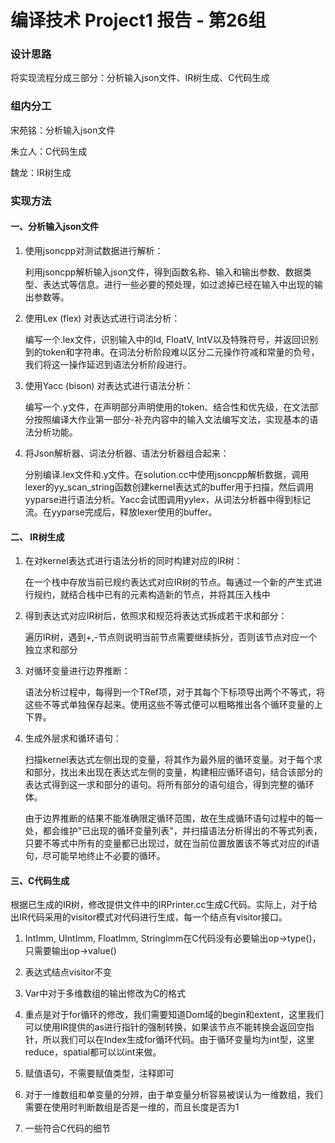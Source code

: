 # 编译技术 Project1 报告 - 第26组

### 设计思路

将实现流程分成三部分：分析输入json文件、IR树生成、C代码生成

### 组内分工

宋苑铭：分析输入json文件

朱立人：C代码生成

魏龙：IR树生成

### 实现方法

#### 一、分析输入json文件

1. 使用jsoncpp对测试数据进行解析：

    利用jsoncpp解析输入json文件，得到函数名称、输入和输出参数、数据类型、表达式等信息。进行一些必要的预处理，如过滤掉已经在输入中出现的输出参数等。
  
2. 使用Lex (flex) 对表达式进行词法分析：

    编写一个.lex文件，识别输入中的Id, FloatV, IntV以及特殊符号，并返回识别到的token和字符串。在词法分析阶段难以区分二元操作符减和常量的负号，我们将这一操作延迟到语法分析阶段进行。

3. 使用Yacc (bison) 对表达式进行语法分析：

    编写一个.y文件，在声明部分声明使用的token、结合性和优先级，在文法部分按照编译大作业第一部分-补充内容中的输入文法编写文法，实现基本的语法分析功能。

4. 将Json解析器、词法分析器、语法分析器组合起来：

    分别编译.lex文件和.y文件。在solution.cc中使用jsoncpp解析数据，调用lexer的yy_scan_string函数创建kernel表达式的buffer用于扫描，然后调用yyparse进行语法分析。Yacc会试图调用yylex，从词法分析器中得到标记流。在yyparse完成后，释放lexer使用的buffer。


#### 二、 IR树生成

1. 在对kernel表达式进行语法分析的同时构建对应的IR树：

    在一个栈中存放当前已规约表达式对应IR树的节点。每通过一个新的产生式进行规约，就结合栈中已有的元素构造新的节点，并将其压入栈中

2. 得到表达式对应IR树后，依照求和规范将表达式拆成若干求和部分：

    遍历IR树，遇到+,-节点则说明当前节点需要继续拆分，否则该节点对应一个独立求和部分

3. 对循环变量进行边界推断：

    语法分析过程中，每得到一个TRef项，对于其每个下标项导出两个不等式，将这些不等式单独保存起来。使用这些不等式便可以粗略推出各个循环变量的上下界。

4. 生成外层求和循环语句：

    扫描kernel表达式左侧出现的变量，将其作为最外层的循环变量。对于每个求和部分，找出未出现在表达式左侧的变量，构建相应循环语句，结合该部分的表达式得到这一求和部分的语句。将所有部分的语句组合，得到完整的循环体。

    由于边界推断的结果不能准确限定循环范围，故在生成循环语句过程中的每一处，都会维护"已出现的循环变量列表"，并扫描语法分析得出的不等式列表，只要不等式中所有的变量都已出现过，就在当前位置放置该不等式对应的if语句，尽可能早地终止不必要的循环。

#### 三、C代码生成

根据已生成的IR树，修改提供文件中的IRPrinter.cc生成C代码。实际上，对于给出IR代码采用的visitor模式对代码进行生成，每一个结点有visitor接口。

1. IntImm, UIntImm, FloatImm, StringImm在C代码没有必要输出op->type()，只需要输出op->value()

2. 表达式结点visitor不变

3. Var中对于多维数组的输出修改为C的格式

4. 重点是对于for循环的修改，我们需要知道Dom域的begin和extent，这里我们可以使用IR提供的as进行指针的强制转换，如果该节点不能转换会返回空指针，所以我们可以在Index生成for循环代码。由于循环变量均为int型，这里reduce，spatial都可以以int来做。

5. 赋值语句，不需要赋值类型，注释即可

6. 对于一维数组和单变量的分辨，由于单变量分析容易被误认为一维数组，我们需要在使用时判断数组是否是一维的，而且长度是否为1

7. 一些符合C代码的细节
